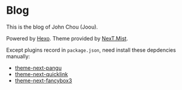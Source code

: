 # Blog

This is the blog of John Chou (Joou).

Powered by [Hexo](https://hexo.io/). Theme provided by [NexT.Mist](https://github.com/iissnan/hexo-theme-next).

Except plugins record in `package.json`, need install these depdencies manually:

-  [theme-next-pangu](https://github.com/theme-next/theme-next-pangu)
- [theme-next-quicklink](https://github.com/theme-next/theme-next-quicklink)
- [theme-next-fancybox3](https://github.com/theme-next/theme-next-fancybox3)